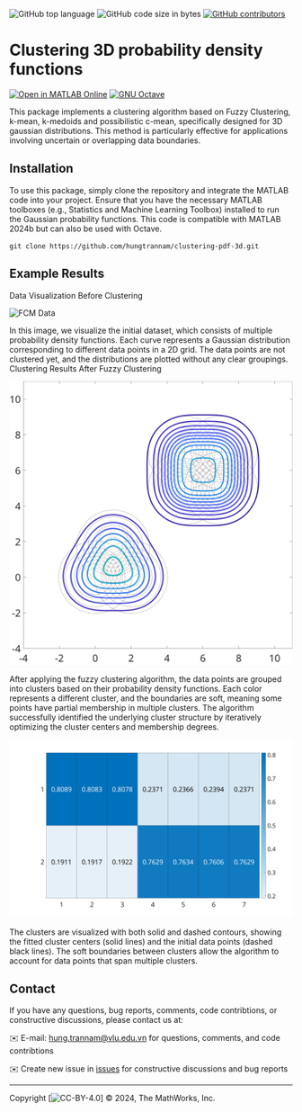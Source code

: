 ![GitHub top language](https://img.shields.io/github/languages/top/hungtrannam/clustering-pdf-3d)
![GitHub code size in bytes](https://img.shields.io/github/languages/code-size/hungtrannam/clustering-pdf-3d )
[![GitHub contributors](https://img.shields.io/github/contributors/hungtrannam/clustering-pdf-3d )](https://github.com/hungtrannam/clustering-pdf-3d/graphs/contributors)

# Clustering 3D probability density functions 


[![Open in MATLAB Online](https://www.mathworks.com/images/responsive/global/open-in-matlab-online.svg)](https://matlab.mathworks.com/open/github/v1?repo=UniprJRC/FSDA&project=FSDA.prj)
[![GNU Octave](https://img.shields.io/badge/Powered_by-GNU_Octave-blue.svg)](https://www.gnu.org/software/octave/)




This package implements a clustering algorithm based on Fuzzy Clustering, k-mean, k-medoids and possibilistic c-mean, specifically designed for 3D gaussian distributions. This method is particularly effective for applications involving uncertain or overlapping data boundaries.

## Installation

To use this package, simply clone the repository and integrate the MATLAB code into your project. Ensure that you have the necessary MATLAB toolboxes (e.g., Statistics and Machine Learning Toolbox) installed to run the Gaussian probability functions. This code is compatible with MATLAB 2024b but can also be used with Octave.
```
git clone https://github.com/hungtrannam/clustering-pdf-3d.git
```
## Example Results
Data Visualization Before Clustering

<img src="https://github.com/hungtrannam/clustering-pdf-3d/blob/main/Image_Repo/FCM_dat2.jpg" alt="FCM Data">

In this image, we visualize the initial dataset, which consists of multiple probability density functions. Each curve represents a Gaussian distribution corresponding to different data points in a 2D grid. The data points are not clustered yet, and the distributions are plotted without any clear groupings.
Clustering Results After Fuzzy Clustering

<img src="https://github.com/hungtrannam/clustering-pdf-3d/blob/main/Image_Repo/FCM_clust.jpg" alt="FCM Clustering results">

After applying the fuzzy clustering algorithm, the data points are grouped into clusters based on their probability density functions. Each color represents a different cluster, and the boundaries are soft, meaning some points have partial membership in multiple clusters. The algorithm successfully identified the underlying cluster structure by iteratively optimizing the cluster centers and membership degrees.

<img src="https://github.com/hungtrannam/clustering-pdf-3d/blob/main/Image_Repo/FCM_heat.jpg" alt="FCM Membership">


The clusters are visualized with both solid and dashed contours, showing the fitted cluster centers (solid lines) and the initial data points (dashed black lines). The soft boundaries between clusters allow the algorithm to account for data points that span multiple clusters.


## Contact

If you have any questions, bug reports, comments, code contribtions, or constructive discussions, please contact us at:

✉️ E-mail: hung.trannam@vlu.edu.vn for questions, comments, and code contribtions

✉️ Create new issue in [issues](https://github.com/hungtrannam/clustering-pdf-3d/issues) for constructive discussions and bug reports





-----------



Copyright [![CC-BY-4.0](https://github.com/hungtrannam/clustering-pdf-3d/blob/main/images/cc-by-40.png)] &copy; 2024, The MathWorks, Inc.
